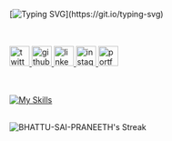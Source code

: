 [![Typing SVG](https://readme-typing-svg.herokuapp.com?font=Fira+Code&weight=700&size=25&duration=2000&pause=1000&color=FFFFFF&repeat=false&width=435&lines=Hey+there!;I'm+Sai+Praneeth%F0%9F%91%8B;Nice+to+meet+you...)](https://git.io/typing-svg)


<br>
<br>

<div align="left">
  <a href="https://x.com/SAIPRANEETH252" target="_blank">
    <img src="https://img.shields.io/static/v1?message=Twitter&logo=twitter&label=&color=1DA1F2&logoColor=white&style=for-the-badge" height="35" alt="twitter logo" />
  </a>
  <a href="https://github.com/Bhattu-Sai-Praneeth" target="_blank">
    <img src="https://img.shields.io/static/v1?message=GitHub&logo=github&label=&color=181717&logoColor=white&style=for-the-badge" height="35" alt="github logo" />
  </a>
  <a href="https://www.linkedin.com/in/saipraneethbhattu/" target="_blank">
    <img src="https://img.shields.io/static/v1?message=LinkedIn&logo=linkedin&label=&color=0077B5&logoColor=white&style=for-the-badge" height="35" alt="linkedin logo" />
  </a>
  <a href="https://www.instagram.com/sai_pranee_th_b/" target="_blank">
    <img src="https://img.shields.io/static/v1?message=Instagram&logo=instagram&label=&color=E4405F&logoColor=white&style=for-the-badge" height="35" alt="instagram logo" />
  </a>
  <a href="https://bhattu-sai-praneeth.github.io/Portfolio/" target="_blank">
    <img src="https://img.shields.io/static/v1?message=Portfolio&logo=google-chrome&label=&color=0AB9E6&logoColor=white&style=for-the-badge" height="35" alt="portfolio logo" />
  </a>
</div>


<br>
<br>



[![My Skills](https://skillicons.dev/icons?i=php,mongodb,linux,c,python,js,html,css,tailwind,react,mysql,aws,git,gitlab,jenkins,ansible,docker,terraform,powershell,bash,kubernetes,prometheus,grafana,nginx,maven,redhat&theme=dark&perline=10)](https://skillicons.dev)
<br>
<br>



![BHATTU-SAI-PRANEETH's Streak](https://github-readme-streak-stats.herokuapp.com?user=BHATTU-SAI-PRANEETH&hide_border=true&background=transparent&ring=FF8C00&fire=FF8C00&currStreakLabel=FF8C00&sideLabels=FFFFFF&sideNums=FFFFFF&currStreakNum=FFFFFF&dates=AAAAAA)


